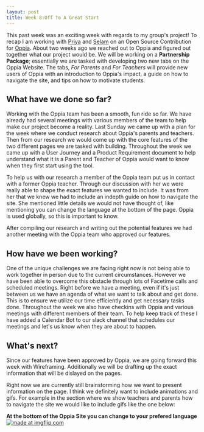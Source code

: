 ```yaml
---
layout: post
title: Week 8:Off To A Great Start
---
```


This past week was an exciting week with regards to my group's project! To recap I am working with [Priya](https://nyu-ossd-s20.github.io/pmets-weekly/) and [Selam](https://nyu-ossd-s20.github.io/sm6957-weekly/) on an Open Source Contribution for [Oppia](https://www.oppia.org/splash). About two weeks ago we reached out to Oppia and figured out together what our project would be. We will be working on a **Partnership Package**; essentially we are tasked with developing two new tabs on the Oppia Website. The tabs, *For Parents* and *For Teachers* will provide new users of Oppia with an introduction to Oppia's impact, a guide on how to navigate the site, and tips on how to motivate students. 

## What have we done so far?
Working with the Oppia team has been a smooth, fun ride so far. We have already had several meetings with various members of the team to help make our project become a reality. Last Sunday we came up with a plan for the week where we conduct research about Oppia's parents and teachers. Then from our research we would come up with the core features of the two different pages we are tasked with building. Throughout the week we came up with a User Journey and a Product Requirement document to help understand what it is a Parent and Teacher of Oppia would want to know when they first start using the tool. 

To help us with our research a member of the Oppia team put us in contact with a former Oppia teacher. Through our discussion with her we were really able to shape the exact features we wanted to include. It was from her that we knew we had to include an indepth guide on how to navigate the site. She mentioned little details we would not have thought of, like mentioning you can change the language at the bottom of the page. Oppia is used globally, so this is important to know. 

After compiling our research and writing out the potential features we had another meeting with the Oppia team who approved our features. 

## How have we been working?
One of the unique challenges we are facing right now is not being able to work together in person due to the current circumstances. However we have been able to overcome this obstacle through lots of Facetime calls and scheduled meetings. Right before we have a meeting, even if it's just between us we have an agenda of what we want to talk about and get done. This is to ensure we utilize our time efficiently and get necessary tasks done. Throughout the week we also have checkins with Oppia and various meetings with different members of their team. To help keep track of these I have added a Calendar Bot to our slack channel that schedules our meetings and let's us know when they are about to happen. 

## What's next?
Since our features have been approved by Oppia, we are going forward this week with Wireframing. Additionally we will be drafting up the exact information that will be dislayed on the pages. 

Right now we are currently still brainstorming how we want to present information on the page. I think we definitely want to include animations and gifs. For example in the section where we show teachers and parents how to navigate the site we would like to include gifs like the one below:

**At the bottom of the Oppia Site you can change to your prefered language**
<a href="https://imgflip.com/gif/3ul5gm"><img src="https://imgflip.com/gif/3ul5gm" title="made at imgflip.com"/></a>







